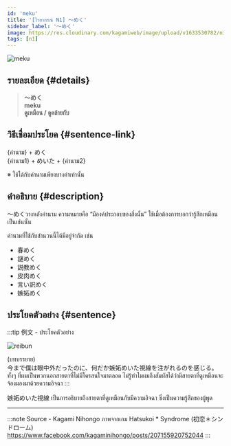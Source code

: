 ```yaml
---
id: 'meku'
title: '[ไวยากรณ์ N1] 〜めく'
sidebar_label: '〜めく'
image: https://res.cloudinary.com/kagamiweb/image/upload/v1633530782/nihongo/grammar/n1/reibun/meku.png
tags: [n1]
---
```


![meku](https://res.cloudinary.com/kagamiweb/image/upload/v1633530405/nihongo/grammar/n1/meku.jpg)

## รายละเอียด {#details}

> **〜めく**  
> **meku**  
> **ดูเหมือน / ดูคล้ายกับ**

## วิธีเชื่อมประโยค {#sentence-link}

{คำนาม} + めく  
{คำนาม1} + めいた + {คำนาม2}

※ ใช้ได้กับคำนามเพียงบางคำเท่านั้น

## คำอธิบาย {#description}

〜めくวางหลังคำนาม ความหมายคือ “มีองค์ประกอบของสิ่งนั้น” ใช้เมื่อต้องการบอกว่ารู้สึกเหมือนเป็นเช่นนั้น

คำนามที่ใช้กับสำนวนนี้ได้มีอยู่จำกัด เช่น
- 春めく
- 謎めく
- 説教めく
- 皮肉めく
- 言い訳めく
- 嫉妬めく

## ประโยคตัวอย่าง {#sentence}

:::tip 例文 - ประโยคตัวอย่าง

![reibun](https://res.cloudinary.com/kagamiweb/image/upload/v1633530782/nihongo/grammar/n1/reibun/meku.png)

(บทบรรยาย)  
今まで僕は眼中外だったのに、何だか嫉妬めいた視線を注がれるのを感じる。  
ทั้งๆ ที่ผมเป็นพวกนอกสายตาที่ไม่มีใครสนใจมาตลอด ไม่รู้ทำไมผมถึงสัมผัสได้ว่ามีสายตาที่ดูเหมือนจะจ้องมองมาด้วยความอิจฉา
:::

嫉妬めいた視線 เป็นการอธิบายถึงสายตาที่ดูเหมือนกับมีความอิจฉา ซึ่งเป็นความรู้สึกของผู้พูด

---
:::note Source - Kagami Nihongo
ภาพจากเกม Hatsukoi * Syndrome (初恋＊シンドローム)  
https://www.facebook.com/kagaminihongo/posts/207155920752044
:::